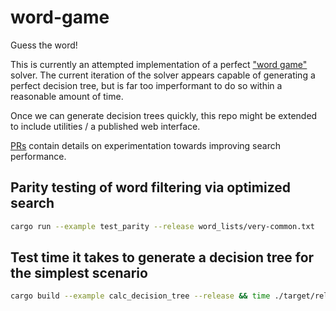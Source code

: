 # word-game

Guess the word!

This is currently an attempted implementation of a perfect ["word game"](https://news.ycombinator.com/item?id=39618193) solver. The current iteration of the solver appears capable of generating a perfect decision tree, but is far too imperformant to do so within a reasonable amount of time.

Once we can generate decision trees quickly, this repo might be extended to include utilities / a published web interface.

[PRs](https://github.com/Levilutz/word-game/pulls?q=is%3Apr) contain details on experimentation towards improving search performance.

## Parity testing of word filtering via optimized search

```sh
cargo run --example test_parity --release word_lists/very-common.txt
```

## Test time it takes to generate a decision tree for the simplest scenario

```sh
cargo build --example calc_decision_tree --release && time ./target/release/examples/calc_decision_tree word_lists/test.txt
```
